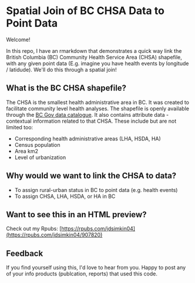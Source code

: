 # Spatial Join of BC CHSA Data to Point Data

Welcome!

In this repo, I have an rmarkdown that demonstrates a quick way link the British Columbia (BC) Community Health Service Area (CHSA) shapefile, with any given point data (E.g. imagine you have health events by longitude / latidude). We'll do this through a spatial join!

## What is the BC CHSA shapefile?

The CHSA is the smallest health administrative area in BC. It was created to facilitate community level health analyses. The shapefile is openly available through the [BC Gov data catalogue](https://catalogue.data.gov.bc.ca/dataset/community-health-service-areas-chsa). It also contains attribute data - contextual information related to that CHSA. These include but are not limited too:

-   Corresponding health administrative areas (LHA, HSDA, HA)
-   Census population
-   Area km2
-   Level of urbanization

## Why would we want to link the CHSA to data?

-   To assign rural-urban status in BC to point data (e.g. health events)
-   To assign CHSA, LHA, HSDA, or HA in BC

## Want to see this in an HTML preview?

Check out my Rpubs: [https://rpubs.com/jdsimkin04](https://rpubs.com/jdsimkin04/907820)

## Feedback

If you find yourself using this, I'd love to hear from you. Happy to post any of your info products (publcation, reports) that used this code.
